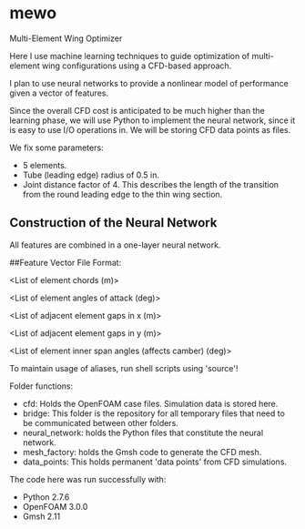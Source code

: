 # mewo
Multi-Element Wing Optimizer

Here I use machine learning techniques to guide optimization of multi-element 
wing configurations using a CFD-based approach.

I plan to use neural networks to provide a nonlinear model of performance given 
a vector of features.

Since the overall CFD cost is anticipated to be much higher than the learning 
phase, we will use Python to implement the neural network, since it is easy to 
use I/O operations in. We will be storing CFD data points as files.

We fix some parameters:  

- 5 elements.  
- Tube (leading edge) radius of 0.5 in.  
- Joint distance factor of 4. This describes the length of the transition from 
  the round leading edge to the thin wing section.  

## Construction of the Neural Network

All features are combined in a one-layer neural network.

##Feature Vector File Format:  

<List of element chords (m)>  

<List of element angles of attack (deg)>  

<List of adjacent element gaps in x (m)>  

<List of adjacent element gaps in y (m)>  

<List of element inner span angles (affects camber) (deg)>  



To maintain usage of aliases, run shell scripts using 'source'!



Folder functions:  
- cfd: Holds the OpenFOAM case files. Simulation data is stored here.  
- bridge: This folder is the repository for all temporary files that need to be 
  communicated between other folders.  
- neural_network: holds the Python files that constitute the neural network.  
- mesh_factory: holds the Gmsh code to generate the CFD mesh.  
- data_points: This holds permanent 'data points' from CFD simulations.  



The code here was run successfully with:  
- Python 2.7.6  
- OpenFOAM 3.0.0  
- Gmsh 2.11  
